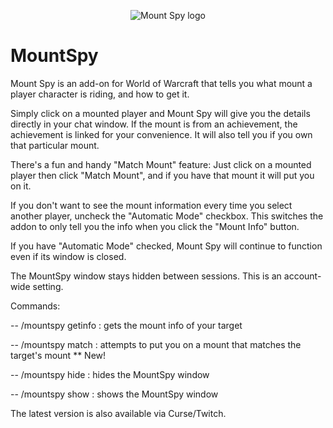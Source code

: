 <p align="center">
  <img src="https://i.imgur.com/euJ17vA.png" alt="Mount Spy logo" style="border: none;" />
</p>

# MountSpy
Mount Spy is an add-on for World of Warcraft that tells you what mount a player character is riding, and how to get it.

Simply click on a mounted player and Mount Spy will give you the details directly in your chat window. If the mount is from an achievement, the achievement is linked for your convenience. It will also tell you if you own that particular mount.

There's a fun and handy "Match Mount" feature: Just click on a mounted player then click "Match Mount", and if you have that mount it will put you on it.

If you don't want to see the mount information every time you select another player, uncheck the "Automatic Mode" checkbox. This switches the addon to only tell you the info when you click the "Mount Info" button.

If you have "Automatic Mode" checked, Mount Spy will continue to function even if its window is closed.

The MountSpy window stays hidden between sessions. This is an account-wide setting.

Commands:

-- /mountspy getinfo  : gets the mount info of your target

-- /mountspy match : attempts to put you on a mount that matches the target's mount ** New!

-- /mountspy hide  : hides the MountSpy window

-- /mountspy show  : shows the MountSpy window

The latest version is also available via Curse/Twitch.
